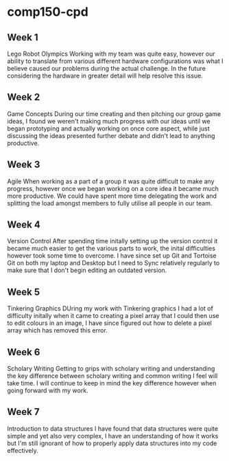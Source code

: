 # comp150-cpd

## Week 1
Lego Robot Olympics
Working with my team was quite easy, however our ability to translate from various different hardware configurations was what I believe caused our problems during the actual challenge. In the future considering the hardware in greater detail will help resolve this issue.


## Week 2
Game Concepts
During our time creating and then pitching our group game ideas, I found we weren't making much progress with our ideas until we began prototyping and actually working on once core aspect, while just discussing the ideas presented further debate and didn't lead to anything productive.

## Week 3
Agile
When working as a part of a group it was quite difficult to make any progress, however once we began working on a core idea it became much more productive. We could have spent more time delegating the work and splitting the load amongst members to fully utilise all people in our team. 

## Week 4
Version Control
After spending time initally setting up the version control it became much easier to get the various parts to work, the inital difficulties however took some time to overcome. I have since set up Git and Tortoise Git on both my laptop and Desktop but I need to Sync relatively regularly to make sure that I don't begin editing an outdated version. 

## Week 5
Tinkering Graphics
DUring my work with Tinkering graphics I had a lot of difficulty initally when it came to creating a pixel array that I could then use to edit colours in an image, I have since figured out how to delete a pixel array which has removed this error.
## Week 6
Scholary Writing
Getting to grips with scholary writing and understanding the key difference between scholary writing and common writing I feel will take time. I will continue to keep in mind the key difference however when going forward with my work.

## Week 7
Introduction to data structures
I have found that data structures were quite simple and yet also very complex, I have an understanding of how it works but I'm still ignorant of how to properly apply data structures into my code effectively.
